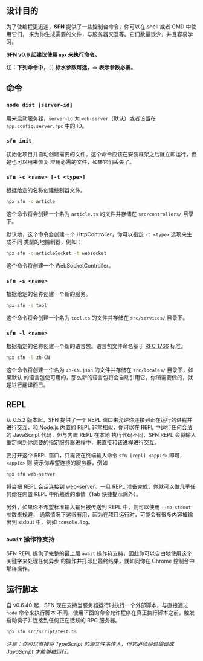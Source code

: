 <!-- title: 命令行和解释器; order: 16 -->
## 设计目的

为了使编程更迅速，**SFN** 提供了一些控制台命令，你可以在 shell 或者 CMD 中使用它们，
来为你生成需要的文件，与服务器交互等。它们数量很少，并且容易学习。

**SFN v0.6 起建议使用 `npx` 来执行命令。**

**注：下列命令中，`[]` 标水参数可选，`<>` 表示参数必需。**

## 命令

### `node dist [server-id]`

用来启动服务器，`server-id` 为 `web-server`（默认）或者设置在 `app.config.server.rpc`
中的 ID。

### `sfn init`

初始化项目并自动创建需要的文件。这个命令应该在安装框架之后就立即运行，但是也可以用来恢复
应用必需的文件，如果它们丢失了。

### `sfn -c <name> [-t <type>]`

根据给定的名称创建控制器文件。

```sh
npx sfn -c article
```

这个命令将会创建一个名为 `article.ts` 的文件并存储在 `src/controllers/` 目录下。

默认地，这个命令会创建一个 HttpController，你可以指定 `-t <type>` 选项来生成不同
类型的地控制器，例如：

```sh
npx sfn -c articleSocket -t websocket
```

这个命令将创建一个 WebSocketController。

### `sfn -s <name>`

根据给定的名称创建一个新的服务。

```sh
npx sfn -s tool
```

这个命令将会创建一个名为 `tool.ts` 的文件并存储在 `src/services/` 目录下。

### `sfn -l <name>`

根据指定的名称创建一个新的语言包。语言包文件命名基于
[RFC 1766](https://www.ietf.org/rfc/rfc1766.txt) 标准。

```sh
npx sfn -l zh-CN
```

这个命令将创建一个名为 `zh-CN.json` 的文件并存储在 `src/locales/` 目录下，如果默认
的语言包使可用的，那么新的语言包将会自动引用它，你所需要做的，就是进行翻译而已。

## REPL

从 0.5.2 版本起，SFN 提供了一个 REPL 窗口来允许你连接到正在运行的进程并进行交互，和 Node.js
内置的 REPL 非常相似，你可以在 REPL 中运行任何合法的 JavaScript 代码，但与内置 REPL 在本地
执行代码不同，SFN REPL 会将输入重定向到你想要的指定服务器进程中，来直接和该进程进行交互。

要打开这个 REPL 窗口，只需要在终端输入命令 `sfn [repl] <appId>` 即可，`<appId>` 则
表示你希望连接的服务器，例如

```sh
npx sfn web-server
```

将会把 REPL 会话连接到 web-server。一旦 REPL 准备完成，你就可以做几乎任何你在内置 REPL
中所熟悉的事情（Tab 快捷提示除外）。

另外，如果你不希望标准输入输出被传送到 REPL 中，则可以使用 `--no-stdout` 参数来规避，
通常情况下这很有用，因为在项目运行时，可能会有很多内容被输出到 stdout 中，例如 `console.log`。

### `await` 操作符支持

SFN REPL 提供了完整的最上层 `await` 操作符支持，因此你可以自由地使用这个关键字来处理任何异步
的操作并打印出最终结果，就如同你在 Chrome 控制台中那样操作。

## 运行脚本

自 v0.6.40 起，SFN 现在支持当服务器运行时执行一个外部脚本，与直接通过 `node` 命令来执行脚本
不同，使用下面的命令允许程序在真正执行脚本之前，触发启动钩子并连接到任何正在活跃的 RPC 服务器。

```sh
npx sfn src/script/test.ts
```

*注意：你可以直接将 TypeScript 的源文件名传入，但它必须经过编译成 JavaScript 才能够被运行。*
